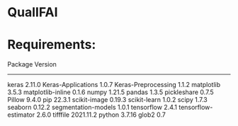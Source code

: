 # QualIFAI

# Requirements:

Package                 Version
----------------------- ---------
keras                   2.11.0
Keras-Applications      1.0.7
Keras-Preprocessing     1.1.2
matplotlib              3.5.3
matplotlib-inline       0.1.6
numpy                   1.21.5
pandas                  1.3.5
pickleshare             0.7.5
Pillow                  9.4.0
pip                     22.3.1
scikit-image            0.19.3
scikit-learn            1.0.2
scipy                   1.7.3
seaborn                 0.12.2
segmentation-models     1.0.1
tensorflow              2.4.1
tensorflow-estimator    2.6.0
tifffile                2021.11.2
python                  3.7.16
glob2                   0.7

